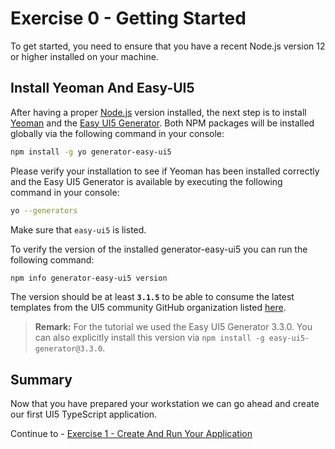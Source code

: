 # Exercise 0 - Getting Started

To get started, you need to ensure that you have a recent Node.js version 12 or higher installed on your machine.

## Install Yeoman And Easy-UI5

After having a proper [Node.js](https://nodejs.org/) version installed, the next step is to install [Yeoman](https://yeoman.io/) and the [Easy UI5 Generator](https://github.com/SAP/generator-easy-ui5). Both NPM packages will be installed globally via the following command in your console:

```sh
npm install -g yo generator-easy-ui5
```

Please verify your installation to see if Yeoman has been installed correctly and the Easy UI5 Generator is available by executing the following command in your console:

```sh
yo --generators
```

Make sure that `easy-ui5` is listed.

To verify the version of the installed generator-easy-ui5 you can run the following command:

```sh
npm info generator-easy-ui5 version
```

The version should be at least **```3.1.5```** to be able to consume the latest templates from the UI5 community GitHub organization listed [here](https://github.com/search?q=topic%3Aeasy-ui5+org%3Aui5-community&type=Repositories).

> **Remark:**
> For the tutorial we used the Easy UI5 Generator 3.3.0. You can also explicitly install this version via `npm install -g easy-ui5-generator@3.3.0`.

## Summary

Now that you have prepared your workstation we can go ahead and create our first UI5 TypeScript application.

Continue to - [Exercise 1 - Create And Run Your Application](../ex1/README.md)
